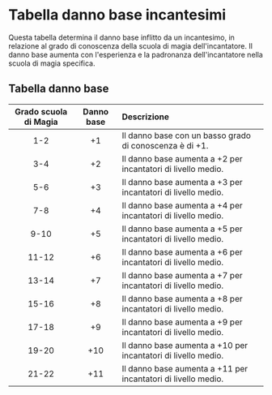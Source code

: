 # Tabella danno base incantesimi
Questa tabella determina il danno base inflitto da un incantesimo, in relazione al grado di conoscenza della scuola di magia dell'incantatore. Il danno base aumenta con l'esperienza e la padronanza dell'incantatore nella scuola di magia specifica.

## Tabella danno base
| Grado scuola di Magia | Danno base | Descrizione                                                  |
| :-------------------: | :--------: | :----------------------------------------------------------- |
| 1-2                   | +1         | Il danno base con un basso grado di conoscenza è di +1.      |
| 3-4                   | +2         | Il danno base aumenta a +2 per incantatori di livello medio. |
| 5-6                   | +3         | Il danno base aumenta a +3 per incantatori di livello medio. |
| 7-8                   | +4         | Il danno base aumenta a +4 per incantatori di livello medio. |
| 9-10                  | +5         | Il danno base aumenta a +5 per incantatori di livello medio. |
| 11-12                 | +6         | Il danno base aumenta a +6 per incantatori di livello medio. |
| 13-14                 | +7         | Il danno base aumenta a +7 per incantatori di livello medio. |
| 15-16                 | +8         | Il danno base aumenta a +8 per incantatori di livello medio. |
| 17-18                 | +9         | Il danno base aumenta a +9 per incantatori di livello medio. |
| 19-20                 | +10        | Il danno base aumenta a +10 per incantatori di livello medio.|
| 21-22                 | +11        | Il danno base aumenta a +11 per incantatori di livello medio.|
